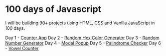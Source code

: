# 100 days of Javascript 
I will be building 90+ projects using HTML, CSS and Vanilla JavaScript in 100 days.

Day 1 - [Counter App](https://100days-counter-app.netlify.app)
Day 2 - [Random Hex Color Generator](https://100days-random-hex.netlify.app)
Day 3 - [Random Number Generator](https://100days-random-number.netlify.app)
Day 4 - [Modal Popup](https://100days-modal-popup.netlify.app)
Day 5 - [Palindrome Checker](https://100days-palindrome-checker.netlify.app)
Day 6 - [Vowel Counter](https://100days-vowel-counter.netlify.app)
